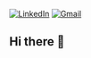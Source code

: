 [![LinkedIn](https://custom-icon-badges.demolab.com/badge/LinkedIn-0A66C2?logo=linkedin-white&logoColor=fff)](https://www.linkedin.com/in/tia-septiana-widi/)
[![Gmail](https://img.shields.io/badge/Gmail-D14836?logo=gmail&logoColor=white)](mailto:tia.septianawidi@gmail.com)

## Hi there 👋

<!--
**AankTia/AankTia** is a ✨ _special_ ✨ repository because its `README.md` (this file) appears on your GitHub profile.

Here are some ideas to get you started:

- 🔭 I’m currently working on ...
- 🌱 I’m currently learning ...
- 👯 I’m looking to collaborate on ...
- 🤔 I’m looking for help with ...
- 💬 Ask me about ...
- 📫 How to reach me: ...
- 😄 Pronouns: ...
- ⚡ Fun fact: ...
-->

